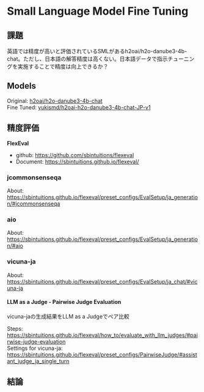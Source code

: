 # Small Language Model Fine Tuning

## 課題
英語では精度が高いと評価されているSMLがあるh2oai/h2o-danube3-4b-chat。ただし、日本語の解答精度は高くない。日本語データで指示チューニングを実施することで精度は向上できるか？

## Models
Original: [h2oai/h2o-danube3-4b-chat](https://huggingface.co/h2oai/h2o-danube3-4b-chat)  
Fine Tuned: [yukismd/h2oai-h2o-danube3-4b-chat-JP-v1](https://huggingface.co/yukismd/h2oai-h2o-danube3-4b-chat-JP-v1)

## 精度評価
**FlexEval**
- github: https://github.com/sbintuitions/flexeval
- Document: https://sbintuitions.github.io/flexeval/

### jcommonsenseqa  
About: https://sbintuitions.github.io/flexeval/preset_configs/EvalSetup/ja_generation/#jcommonsenseqa


### aio  
About: https://sbintuitions.github.io/flexeval/preset_configs/EvalSetup/ja_generation/#aio

### vicuna-ja  
About: https://sbintuitions.github.io/flexeval/preset_configs/EvalSetup/ja_chat/#vicuna-ja

#### LLM as a Judge - Pairwise Judge Evaluation  
vicuna-jaの生成結果をLLM as a Judgeでペア比較  

Steps: https://sbintuitions.github.io/flexeval/how_to/evaluate_with_llm_judges/#pairwise-judge-evaluation  
Settings for vicuna-ja: https://sbintuitions.github.io/flexeval/preset_configs/PairwiseJudge/#assistant_judge_ja_single_turn



## 結論

